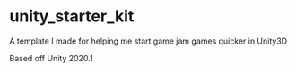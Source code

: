 # unity_starter_kit

A template I made for helping me start game jam games quicker in Unity3D

Based off Unity 2020.1
